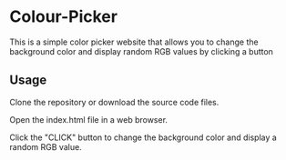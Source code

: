 # Colour-Picker

This is a simple color picker website that allows you to change the background color and display random RGB values by clicking a button

## Usage
Clone the repository or download the source code files.

Open the index.html file in a web browser.

Click the "CLICK" button to change the background color and display a random RGB value.
